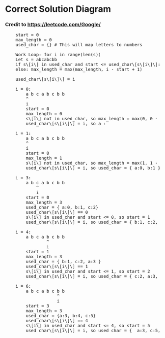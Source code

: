# Correct Solution Diagram
### Credit to https://leetcode.com/Google/  

<pre>
    start = 0  
    max_length = 0  
    used_char = {} # This will map letters to numbers  

    Work Loop: for i in range(len(s))  
    Let s = abcabcbb  
    if s\[i\] in used_char and start <= used_char\[s\[i\]\]: start = used_char\[s\[i\]\] + 1  
    else: max_length = max(max_length, i - start + 1)  

    used_char\[s\[i\]\] = i  

    i = 0:  
        a b c a b c b b  
        ^  
        i  
        start = 0  
        max_length = 0  
        s\[i\] not in used_char, so max_length = max(0, 0 - 0 + 1), so max_length = 1  
        used_char\[s\[i\]\] = i, so a :  

    i = 1:  
        a b c a b c b b  
        ^  
        i  
        start = 0  
        max_length = 1  
        s\[i\] not in used_char, so max_length = max(1, 1 - 0 + 1), so max_length = 2  
        used_char\[s\[i\]\] = i, so used_char = { a:0, b:1 }  

    i = 3:  
        a b c a b c b b  
            ^  
            i  
        start = 0  
        max_length = 3  
        used_char = { a:0, b:1, c:2}  
        used_char\[s\[i\]\] == 0  
        s\[i\] in used_char and start <= 0, so start = 1  
        used_char\[s\[i\]\] = i, so used_char = { b:1, c:2, a:3 }  

    i = 4:  
        a b c a b c b b  
                ^  
                i  
        start = 1  
        max_length = 3  
        used_char = { b:1, c:2, a:3 }  
        used_char\[s\[i\]\] == 1  
        s\[i\] in used_char and start <= 1, so start = 2  
        used_char\[s\[i\]\] = i, so used_char = { c:2, a:3, b:4}  

    i = 6:  
        a b c a b c b b  
                    ^  
                    i  
        start = 3  
        max_length = 3  
        used_char = {a:3, b:4, c:5}  
        used_char\[s\[i\]\] == 4  
        s\[i\] in used_char and start <= 4, so start = 5  
        used_char\[s\[i\]\] = i, so used_char = {  a:3, c:5, b:6}  
</pre>